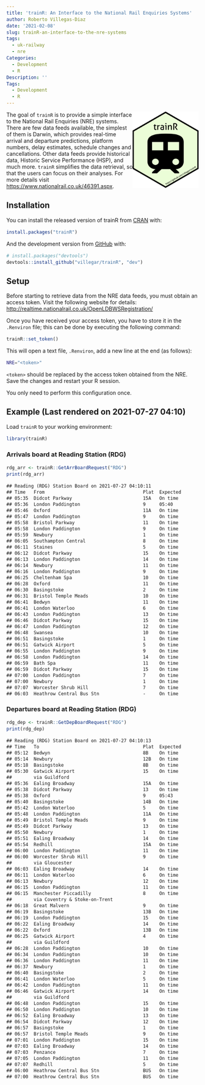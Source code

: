 ```yaml
---
title: 'trainR: An Interface to the National Rail Enquiries Systems'
author: Roberto Villegas-Diaz
date: '2021-02-08'
slug: trainR-an-interface-to-the-nre-systems
tags:
  - uk-railway
  - nre
Categories:
  - Development
  - R
Description: ''
Tags:
  - Development
  - R
---
```


<img src="https://raw.githubusercontent.com/villegar/trainR/main/inst/images/logo.png" alt="logo" align="right" height=200px/>

The goal of `trainR` is to provide a simple interface to the 
National Rail Enquiries (NRE) systems. There are few data feeds 
available, the simplest of them is Darwin, which provides real-time 
arrival and departure predictions, platform numbers, delay estimates, 
schedule changes and cancellations. Other data feeds provide historical 
data, Historic Service Performance (HSP), and much more. `trainR` 
simplifies the data retrieval, so that the users can focus on their 
analyses. For more details visit 
https://www.nationalrail.co.uk/46391.aspx.

## Installation

You can install the released version of trainR from [CRAN](https://CRAN.R-project.org) with:

``` r
install.packages("trainR")
```

And the development version from [GitHub](https://github.com/) with:

``` r
# install.packages("devtools")
devtools::install_github("villegar/trainR", "dev")
```

## Setup
Before starting to retrieve data from the NRE data feeds, you must obtain an access token. 
Visit the following website for details: http://realtime.nationalrail.co.uk/OpenLDBWSRegistration/

Once you have received your access token, you have to store it in the `.Renviron` file; this can be 
done by executing the following command:


```r
trainR::set_token()
```

This will open a text file, `.Renviron`, add a new line at the end (as follows):

```bash
NRE="<token>"
```

`<token>` should be replaced by the access token obtained from the NRE. Save the changes and restart 
your R session.

You only need to perform this configuration once.

## Example (Last rendered on 2021-07-27 04:10)

Load `trainR` to your working environment:

```r
library(trainR)
```

### Arrivals board at Reading Station (RDG)


```r
rdg_arr <- trainR::GetArrBoardRequest("RDG")
print(rdg_arr)
```

```
## Reading (RDG) Station Board on 2021-07-27 04:10:11
## Time   From                                    Plat  Expected
## 05:35  Didcot Parkway                          15A   On time
## 05:36  London Paddington                       9     05:40
## 05:46  Oxford                                  11A   On time
## 05:47  London Paddington                       9     On time
## 05:58  Bristol Parkway                         11    On time
## 05:58  London Paddington                       9     On time
## 05:59  Newbury                                 1     On time
## 06:05  Southampton Central                     8     On time
## 06:11  Staines                                 5     On time
## 06:12  Didcot Parkway                          15    On time
## 06:13  London Paddington                       14    On time
## 06:14  Newbury                                 11    On time
## 06:16  London Paddington                       9     On time
## 06:25  Cheltenham Spa                          10    On time
## 06:28  Oxford                                  11    On time
## 06:30  Basingstoke                             2     On time
## 06:31  Bristol Temple Meads                    10    On time
## 06:41  Bedwyn                                  11    On time
## 06:41  London Waterloo                         6     On time
## 06:43  London Paddington                       13    On time
## 06:46  Didcot Parkway                          15    On time
## 06:47  London Paddington                       12    On time
## 06:48  Swansea                                 10    On time
## 06:51  Basingstoke                             1     On time
## 06:51  Gatwick Airport                         5     On time
## 06:55  London Paddington                       9     On time
## 06:58  London Paddington                       14    On time
## 06:59  Bath Spa                                11    On time
## 06:59  Didcot Parkway                          15    On time
## 07:00  London Paddington                       7     On time
## 07:00  Newbury                                 1     On time
## 07:07  Worcester Shrub Hill                    7     On time
## 06:03  Heathrow Central Bus Stn                -     On time
```

### Departures board at Reading Station (RDG)


```r
rdg_dep <- trainR::GetDepBoardRequest("RDG")
print(rdg_dep)
```

```
## Reading (RDG) Station Board on 2021-07-27 04:10:13
## Time   To                                      Plat  Expected
## 05:12  Bedwyn                                  8B    On time
## 05:14  Newbury                                 12B   On time
## 05:18  Basingstoke                             8B    On time
## 05:30  Gatwick Airport                         15    On time
##        via Guildford                           
## 05:36  Ealing Broadway                         15A   On time
## 05:38  Didcot Parkway                          13    On time
## 05:38  Oxford                                  9     05:43
## 05:40  Basingstoke                             14B   On time
## 05:42  London Waterloo                         5     On time
## 05:48  London Paddington                       11A   On time
## 05:49  Bristol Temple Meads                    9     On time
## 05:49  Didcot Parkway                          13    On time
## 05:50  Newbury                                 1     On time
## 05:51  Ealing Broadway                         14    On time
## 05:54  Redhill                                 15A   On time
## 06:00  London Paddington                       11    On time
## 06:00  Worcester Shrub Hill                    9     On time
##        via Gloucester                          
## 06:03  Ealing Broadway                         14    On time
## 06:11  London Waterloo                         6     On time
## 06:13  Newbury                                 12    On time
## 06:15  London Paddington                       11    On time
## 06:15  Manchester Piccadilly                   8     On time
##        via Coventry & Stoke-on-Trent           
## 06:18  Great Malvern                           9     On time
## 06:19  Basingstoke                             13B   On time
## 06:19  London Paddington                       15    On time
## 06:22  Ealing Broadway                         14    On time
## 06:22  Oxford                                  13B   On time
## 06:25  Gatwick Airport                         4     On time
##        via Guildford                           
## 06:28  London Paddington                       10    On time
## 06:34  London Paddington                       10    On time
## 06:36  London Paddington                       11    On time
## 06:37  Newbury                                 1     On time
## 06:40  Basingstoke                             2     On time
## 06:41  London Waterloo                         5     On time
## 06:42  London Paddington                       11    On time
## 06:46  Gatwick Airport                         14    On time
##        via Guildford                           
## 06:48  London Paddington                       15    On time
## 06:50  London Paddington                       10    On time
## 06:52  Ealing Broadway                         13    On time
## 06:54  Didcot Parkway                          12    On time
## 06:57  Basingstoke                             1     On time
## 06:57  Bristol Temple Meads                    9     On time
## 07:01  London Paddington                       15    On time
## 07:03  Ealing Broadway                         14    On time
## 07:03  Penzance                                7     On time
## 07:05  London Paddington                       11    On time
## 07:07  Redhill                                 5     On time
## 06:00  Heathrow Central Bus Stn                BUS   On time
## 07:00  Heathrow Central Bus Stn                BUS   On time
```
